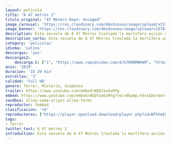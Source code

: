 ```yaml
---
layout: pelicula
title: "A 47 metros 2"
titulo_original: "47 Meters Down: Uncaged"
image_carousel: 'https://res.cloudinary.com/dmsdzouoo/image/upload/v1570154815/47metros-min_rahmyo.jpg'
image_banner: 'https://res.cloudinary.com/dmsdzouoo/image/upload/v1570154811/47-metros-2-port2-min_iqiyyb.jpg'
description: Esta secuela de A 47 Metros traslada la mortífera acción de los tiburones desde México a Brasil, y seguirá a un grupo de chicas en busca de aventuras en la costa de Recife. Con la esperanza de salir del rutinario sendero turístico, las chicas escuchan algo acerca de unas ruinas submarinas ocultas, pero descubren que bajo las olas turquesas su Atlantis secreta no está completamente deshabitada.
description_corta: Esta secuela de A 47 Metros traslada la mortífera acción de los tiburones desde México a Brasil, y seguirá a un grupo de chicas en busca de aventuras en la costa de Recife. Con la esperanza de salir del rutinario sendero turístico, las chicas escuchan algo...
category: 'peliculas'
idioma: 'Latino'
descargas: 'yes'
descargas2:
    descarga-2: ["1", "https://www.rapidvideo.com/d/G7H9NMWH4M", "https://www.google.com/s2/favicons?domain=www.rapidvideo.com","RapidVideo","https://res.cloudinary.com/imbriitneysam/image/upload/v1541473684/mexico.png", "Latino", "TS-Screener"]
anio: '2019'
duracion: '1h 29 min'
estrellas: '3'
calidad: 'Full HD'
genero: Terror, Misterio, Suspenso
trailer: https://www.youtube.com/embed/WGQfax6sMYg
embed: https://www.youtube.com/embed/WGQfax6sMYg?rel=0&amp;hd=1&border=0&wmode=opaque&enablejsapi=1&modestbranding=1&controls=1&showinfo=1
sandbox: allow-same-origin allow-forms
reproductor: fembed
clasificacion: '+8'
reproductores: ["https://player.openload.download/player.php?id=NThheE8vVlFPWUVQaGo2Y0JxclF0dUZITkY4azJncjZDaFZNcWpjLzJHQ25KS2R2WkgxbGU0ZzMyNlNwVzYzSWFRancvQy94eG9LYVl5eFowdWZmV3c9PQ","https://api.cuevana3.io/olpremium/gd.php?file=ek5lbm9xYWNrS0xNejZabVlkSFIyTkxQb3BPWDB0UFkwY3lvbjJIRjBPQ1QwNStUck1mVG9kVExvM0djeHA3VnFybXRscUdvMWRXNHRZbU1lYXVUeDg2cGpKVmp4cXpBejYxcGsyT1MyTlc0cFdpR2lzN1YyTHZIaklObHVNN0t2S21zaVh1MG85ZXNxS3VUaXBPdndLeXhuNENLeXRUSXFzdDZqSG5LeWNTVTIzdUlpTnJDMU02a3JJU0l2TmZXM2RlcGY0alYyOVhReDUyTWlMeWx6THpHYklLRWlNbmYxOG1ZYjZ6SDFBPT0","https://api.cuevana3.io/stream/index.php?file=ek5lbm9xYWNrS0xYMTZLa2xNbkdvY3ZTb3BtZng4TGp6ZFpobGFMUGtOVFYySmlocU5XTzJkRE1tcHFuajVPb2w1eGphMkhEMGVQWDA2S21ZY1hRNEpQWHAybG1sSnFwbVptU2ZuUzJ3TXFwcFdDRmRyU1A0TlNY","https://www.zembed.to/public/dist/asteroid.html?id=04a47671b5d89950e9dff7718d819e4d&title=47%20Meters%20Down:%20Uncaged","https://api.cuevana3.io/rr/gd.php?h=ek5lbm9xYWNrS0xJMVp5b21KREk0dFBLbjVkaHhkRGdrOG1jbnBpUnhhS1Z2V2RsWUxISnlhdVZacVIvMDlUVXlzNkVtMk9udGI2eTFZdUxnSlhDNkpxU3FadVkyUT09"]
tags:
- Terror
twitter_text: A 47 metros 2
introduction: Esta secuela de A 47 Metros traslada la mortífera acción de los tiburones desde México a Brasil, y seguirá a un grupo de chicas en busca de aventuras en la costa de Recife. Con la esperanza de salir del rutinario sendero turístico, las chicas escuchan algo
---
```













